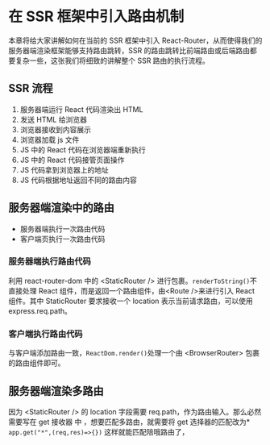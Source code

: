 # 在 SSR 框架中引入路由机制

本章将给大家讲解如何在当前的 SSR 框架中引入 React-Router，从而使得我们的服务器端渲染框架能够支持路由跳转，SSR 的路由跳转比前端路由或后端路由都要复杂一些，这张我们将细致的讲解整个 SSR 路由的执行流程。

## SSR 流程

1. 服务器端运行 React 代码渲染出 HTML
2. 发送 HTML 给浏览器
3. 浏览器接收到内容展示
4. 浏览器加载 js 文件
5. JS 中的 React 代码在浏览器端重新执行
6. JS 中的 React 代码接管页面操作
7. JS 代码拿到浏览器上的地址
8. JS 代码根据地址返回不同的路由内容

## 服务器端渲染中的路由

- 服务器端执行一次路由代码
- 客户端页执行一次路由代码

### 服务器端执行路由代码

利用 react-router-dom 中的 \<StaticRouter /> 进行包裹。`renderToString()`不直接处理 React 组件，而是返回一个路由组件，由\<Route />来进行引入 React 组件。其中 StaticRouter 要求接收一个 location 表示当前请求路由，可以使用 express.req.path。

### 客户端执行路由代码

与客户端添加路由一致，`ReactDom.render()`处理一个由 \<BrowserRouter> 包裹的路由组件即可。

## 服务器端渲染多路由

因为 \<StaticRouter /> 的 location 字段需要 req.path，作为路由输入。那么必然需要写在 get 接收器 中 ，想要匹配多路由，就需要将 get 选择器的匹配改为* `app.get("*",(req,res)=>{})` 这样就能匹配陪哦路由了，
